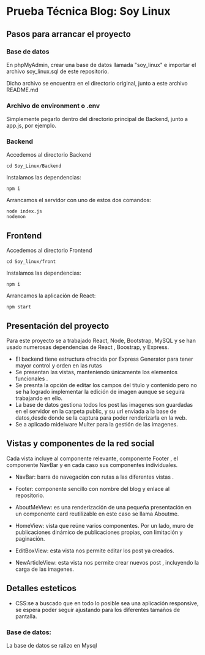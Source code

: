 # Prueba Técnica Blog: Soy Linux

## Pasos para arrancar el proyecto

### Base de datos

En phpMyAdmin, crear una base de datos llamada "soy_linux" e importar el archivo soy_linux.sql de este repositorio.

Dicho archivo se encuentra en el directorio original, junto a este archivo README.md

### Archivo de environment o .env

Simplemente pegarlo dentro del directorio principal de Backend, junto a app.js, por ejemplo.

### Backend

Accedemos al directorio Backend

```
cd Soy_Linux/Backend
```

Instalamos las dependencias:

```
npm i
```

Arrancamos el servidor con uno de estos dos comandos:

```
node index.js
nodemon
```

## Frontend

Accedemos al directorio Frontend

```
cd Soy_linux/front
```

Instalamos las dependencias:

```
npm i
```

Arrancamos la aplicación de React:

```
npm start
```

## Presentación del proyecto

Para este proyecto se a trabajado React, Node, Bootstrap, MySQL y se han usado numerosas dependencias de React , Boostrap, y Express.

- El backend tiene estructura ofrecida por Express Generator para tener mayor control y orden en las rutas
- Se presentan las vistas, manteniendo únicamente los elementos funcionales .
- Se presnta la opción de editar los campos del título y contenido pero no se ha logrado implementar la edición de imagen aunque se seguira trabajando en ello.
- La base de datos gestiona todos los post las imagenes son guardadas en el servidor en la carpeta public, y su url enviada a la base de datos,desde donde se la captura para poder renderizarla en la web.
- Se a aplicado midelware Multer para la gestión de las imagenes.

## Vistas y componentes de la red social

Cada vista incluye al componente relevante, componente Footer , el componente NavBar y en cada caso sus componentes individuales.

- NavBar: barra de navegación con rutas a las diferentes vistas .
- Footer: componente sencillo con nombre del blog y enlace al repositorio.
- AboutMeView: es una renderización de una pequeña presentación en un componente card reutilizable en este caso se llama Aboutme.
- HomeView: vista que reúne varios componentes. Por un lado, muro de publicaciones dinámico de publicaciones propias, con limitación y paginación.

- EditBoxView: esta vista nos permite editar los post ya creados.
- NewArticleView: esta vista nos permite crear nuevos post , incluyendo la carga de las imagenes.

## Detalles esteticos

- CSS:se a buscado que en todo lo posible sea una aplicación responsive, se espera poder seguir ajustando para los diferentes tamaños de pantalla.

### Base de datos:

La base de datos se ralizo en Mysql
